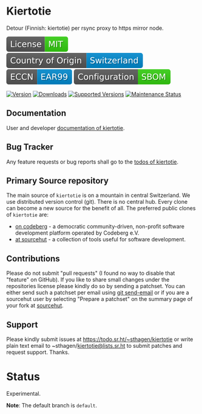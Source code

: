 # Kiertotie

Detour (Finnish: kiertotie) per rsync proxy to https mirror node.

[![License](docs/badges/license-spdx-mit.svg)](https://git.sr.ht/~sthagen/kiertotie/tree/default/item/LICENSE)
[![Country of Origin](docs/badges/country-of-origin-name-switzerland-neutral.svg)](https://git.sr.ht/~sthagen/kiertotie/tree/default/item/COUNTRY-OF-ORIGIN)
[![Export Classification Control Number (ECCN)](docs/badges/export-control-classification-number_eccn-ear99-neutral.svg)](https://git.sr.ht/~sthagen/kiertotie/tree/default/item/EXPORT-CONTROL-CLASSIFICATION-NUMBER)
[![Configuration](docs/badges/configuration-sbom.svg)](https://git.sr.ht/~sthagen/kiertotie/tree/default/item/docs/third-party/README.md)

[![Version](https://img.shields.io/pypi/v/kiertotie.svg?style=flat)](https://pypi.python.org/pypi/kiertotie/)
[![Downloads](https://static.pepy.tech/badge/kiertotie/month)](https://pepy.tech/project/kiertotie)
[![Supported Versions](https://img.shields.io/pypi/pyversions/kiertotie.svg?style=flat)](https://pypi.python.org/pypi/kiertotie/)
[![Maintenance Status](https://img.shields.io/github/commit-activity/y/sthagen/kiertotie.svg?style=flat)](https://git.sr.ht/~sthagen/kiertotie/log)

## Documentation

User and developer [documentation of kiertotie](https://codes.dilettant.life/docs/kiertotie).

## Bug Tracker

Any feature requests or bug reports shall go to the [todos of kiertotie](https://todo.sr.ht/~sthagen/kiertotie).

## Primary Source repository

The main source of `kiertotie` is on a mountain in central Switzerland.
We use distributed version control (git).
There is no central hub.
Every clone can become a new source for the benefit of all.
The preferred public clones of `kiertotie` are:

* [on codeberg](https://codeberg.org/sthagen/kiertotie) - a democratic community-driven, non-profit software development platform operated by Codeberg e.V.
* [at sourcehut](https://git.sr.ht/~sthagen/kiertotie) - a collection of tools useful for software development.

## Contributions

Please do not submit "pull requests" (I found no way to disable that "feature" on GitHub).
If you like to share small changes under the repositories license please kindly do so by sending a patchset.
You can either send such a patchset per email using [git send-email](https://git-send-email.io) or 
if you are a sourcehut user by selecting "Prepare a patchset" on the summary page of your fork at [sourcehut](https://git.sr.ht/).

## Support

Please kindly submit issues at https://todo.sr.ht/~sthagen/kiertotie or write plain text email to ~sthagen/kiertotie@lists.sr.ht to submit patches and request support. Thanks.

# Status

Experimental.

**Note**: The default branch is `default`. 
